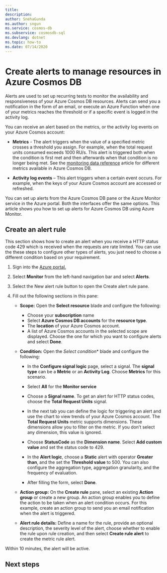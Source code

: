 ```yaml
---
title: 
description: 
author: SnehaGunda
ms.author: sngun
ms.service: cosmos-db
ms.subservice: cosmosdb-sql
ms.devlang: dotnet
ms.topic: how-to
ms.date: 07/14/2020
---
```


# Create alerts to manage resources in Azure Cosmos DB

Alerts are used to set up recurring tests to monitor the availability and responsiveness of your Azure Cosmos DB resources. Alerts can send you a notification in the form of an  email, or execute an Azure Function when one of your metrics reaches the threshold or if a specific event is logged in the activity log.
 
You can receive an alert based on the metrics, or the activity log events on your Azure Cosmos account:

* **Metrics** - The alert triggers when the value of a specified metric crosses a threshold you assign. For example, when the total request units consumed exceeds 1000 RU/s. This alert is triggered both when the condition is first met and then afterwards when that condition is no longer being met. See the [monitoring data reference](monitor-cosmos-db-reference.md#metrics) article for different metrics available in Azure Cosmos DB.

* **Activity log events** – This alert triggers when a certain event occurs. For example, when the keys of your Azure Cosmos account are accessed or refreshed.

You can set up alerts from the Azure Cosmos DB pane or the Azure Monitor service in the Azure portal. Both the interfaces offer the same options. This article shows you how to set up alerts for Azure Cosmos DB using Azure Monitor.

## Create an alert rule 

This section shows how to create an alert when you receive a HTTP status code 429 which is received when the requests are rate limited. You can use the these steps to configure other types of alerts, you just need to choose a different condition based on your requirement.

1. Sign into the [Azure portal.](https://portal.azure.com/)
1. Select **Monitor** from the left-hand navigation bar and select **Alerts**.
1. Select the New alert rule button to open the Create alert rule pane.  
1. Fill out the following sections in this pane:

   * **Scope:** Open the **Select resource** blade and configure the following:

     * Choose your **subscription** name
     * Select **Azure Cosmos DB accounts** for the **resource type**.
     * The **location** of your Azure Cosmos account.
     * A list of Azure Cosmos accounts in the selected scope are displayed. Choose the one for which you want to configure alerts and select **Done**.

   * **Condition:** Open the *Select condition** blade and configure the following:

     * In the **Configure signal logic** page, select a signal. The **signal type** can be a **Metric** or an **Activity Log**. Choose **Metrics** for this scenario.

     * Select **All** for the **Monitor service**

     * Choose a **Signal name**. To get an alert for HTTP status codes, choose the **Total Request Units** signal.

     * In the next tab you can define the logic for triggering an alert and use the chart to view trends of your Azure Cosmos account. The **Total Request Units** metric supports dimensions. These dimensions allow you to filter on the metric. If you don’t select any dimension, this value is ignored.

     * Choose **StatusCode** as the **Dimension name**. Select **Add custom value** and set the status code to 429.

     * In the **Alert logic**, choose a **Static** alert with operator **Greater than**, and the set the **Threshold value** to 500.  You can also configure the aggregation type, aggregation granularity, and the frequency of evaluation.

     * After filling the form, select **Done**.

   * **Action group:** On the **Create rule** pane, select an existing **Action group** or create a new group. An action group enables you to define the action to be taken when an alert condition occurs. For this example, create an action group to send you an email notification when the alert is triggered. 

   * **Alert rule details:** Define a name for the rule, provide an optional description, the severity level of the alert, choose whether to enable the rule upon rule creation, and then select **Create rule alert** to create the metric rule alert.

Within 10 minutes, the alert will be active.

## Next steps
